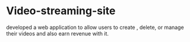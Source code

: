 # Video-streaming-site
developed a web application to allow users to create , delete, or manage their videos and also earn revenue with it.
